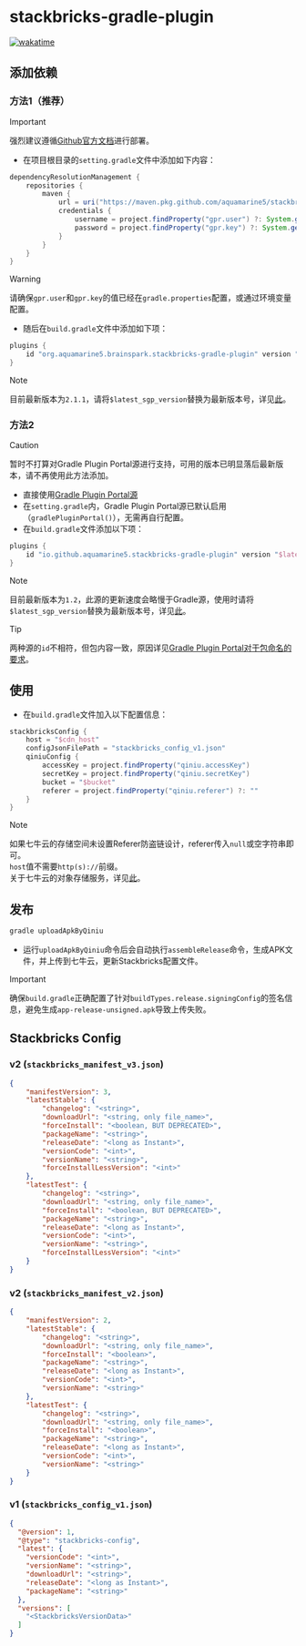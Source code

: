 # stackbricks-gradle-plugin

[![wakatime](https://wakatime.com/badge/github/aquamarine5/stackbricks-gradle-plugin.svg)](https://wakatime.com/badge/github/aquamarine5/stackbricks-gradle-plugin)

## 添加依赖

### 方法1（推荐）

> [!IMPORTANT]
> 强烈建议遵循[Github官方文档](https://docs.github.com/zh/packages/working-with-a-github-packages-registry/working-with-the-gradle-registry#using-a-published-package)进行部署。

- 在项目根目录的`setting.gradle`文件中添加如下内容：
```groovy
dependencyResolutionManagement {
    repositories {
        maven {
            url = uri("https://maven.pkg.github.com/aquamarine5/stackbricks-gradle-plugin")
            credentials {
                username = project.findProperty("gpr.user") ?: System.getenv("GPR_USERNAME")
                password = project.findProperty("gpr.key") ?: System.getenv("GPR_TOKEN")
            }
        }
    }
}
```

> [!WARNING]
> 请确保`gpr.user`和`gpr.key`的值已经在`gradle.properties`配置，或通过环境变量配置。

- 随后在`build.gradle`文件中添加如下项：
```groovy
plugins {
    id "org.aquamarine5.brainspark.stackbricks-gradle-plugin" version "$latest_sgp_version"
}
```

> [!NOTE]
> 目前最新版本为`2.1.1`，请将`$latest_sgp_version`替换为最新版本号，详见[此](https://github.com/aquamarine5/stackbricks-gradle-plugin/packages/2402628)。

### 方法2

> [!CAUTION]
> 暂时不打算对Gradle Plugin Portal源进行支持，可用的版本已明显落后最新版本，请不再使用此方法添加。

- 直接使用[Gradle Plugin Portal源](https://plugins.gradle.org/plugin/io.github.aquamarine5.stackbricks-gradle-plugin)
- 在`setting.gradle`内，Gradle Plugin Portal源已默认启用（`gradlePluginPortal()`），无需再自行配置。
- 在`build.gradle`文件添加以下项：
```groovy
plugins {
    id "io.github.aquamarine5.stackbricks-gradle-plugin" version "$latest_sgp_version"
}
```
> [!NOTE]
> 目前最新版本为`1.2`，此源的更新速度会略慢于Gradle源，使用时请将`$latest_sgp_version`替换为最新版本号，详见[此](https://plugins.gradle.org/plugin/io.github.aquamarine5.stackbricks-gradle-plugin)。

> [!TIP]
> 两种源的`id`不相符，但包内容一致，原因详见[Gradle Plugin Portal对于包命名的要求](https://plugins.gradle.org/docs/publish-plugin#approval)。

## 使用

- 在`build.gradle`文件加入以下配置信息：
```groovy
stackbricksConfig {
    host = "$cdn_host"
    configJsonFilePath = "stackbricks_config_v1.json"
    qiniuConfig {
        accessKey = project.findProperty("qiniu.accessKey")
        secretKey = project.findProperty("qiniu.secretKey")
        bucket = "$bucket"
        referer = project.findProperty("qiniu.referer") ?: ""
    }
}
```

> [!NOTE]
> 如果七牛云的存储空间未设置Referer防盗链设计，referer传入`null`或空字符串即可。  
> `host`值不需要`http(s)://`前缀。  
> 关于七牛云的对象存储服务，详见[此](https://portal.qiniu.com/kodo)。

## 发布

```bash
gradle uploadApkByQiniu
```

- 运行`uploadApkByQiniu`命令后会自动执行`assembleRelease`命令，生成APK文件，并上传到七牛云，更新Stackbricks配置文件。
> [!IMPORTANT]
> 确保`build.gradle`正确配置了针对`buildTypes.release.signingConfig`的签名信息，避免生成`app-release-unsigned.apk`导致上传失败。

## Stackbricks Config
### v2 (`stackbricks_manifest_v3.json`)
```json
{
    "manifestVersion": 3,
    "latestStable": {
        "changelog": "<string>",
        "downloadUrl": "<string, only file_name>",
        "forceInstall": "<boolean, BUT DEPRECATED>",
        "packageName": "<string>",
        "releaseDate": "<long as Instant>",
        "versionCode": "<int>",
        "versionName": "<string>",
        "forceInstallLessVersion": "<int>"
    },
    "latestTest": {
        "changelog": "<string>",
        "downloadUrl": "<string, only file_name>",
        "forceInstall": "<boolean, BUT DEPRECATED>",
        "packageName": "<string>",
        "releaseDate": "<long as Instant>",
        "versionCode": "<int>",
        "versionName": "<string>",
        "forceInstallLessVersion": "<int>"
    }
}
```

### v2 (`stackbricks_manifest_v2.json`)
```json
{
    "manifestVersion": 2,
    "latestStable": {
        "changelog": "<string>",
        "downloadUrl": "<string, only file_name>",
        "forceInstall": "<boolean>",
        "packageName": "<string>",
        "releaseDate": "<long as Instant>",
        "versionCode": "<int>",
        "versionName": "<string>"
    },
    "latestTest": {
        "changelog": "<string>",
        "downloadUrl": "<string, only file_name>",
        "forceInstall": "<boolean>",
        "packageName": "<string>",
        "releaseDate": "<long as Instant>",
        "versionCode": "<int>",
        "versionName": "<string>"
    }
}
```

### v1 (`stackbricks_config_v1.json`)

```json
{
  "@version": 1,
  "@type": "stackbricks-config",
  "latest": {
    "versionCode": "<int>",
    "versionName": "<string>",
    "downloadUrl": "<string>",
    "releaseDate": "<long as Instant>",
    "packageName": "<string>"
  },
  "versions": [
    "<StackbricksVersionData>"
  ]
}
```
